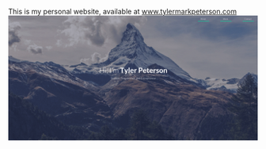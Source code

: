 ﻿This is my personal website, available at www.tylermarkpeterson.com
![alt tag](https://github.com/Gingernaut/gingernaut.github.io/blob/master/Pictures/preview.png)
